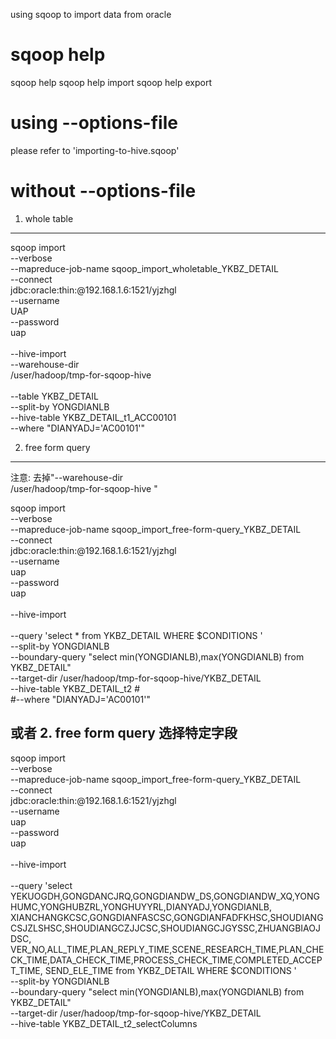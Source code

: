using sqoop to import data from oracle

sqoop help
============
sqoop help
sqoop help import
sqoop help export

using --options-file
====================
please refer to 'importing-to-hive.sqoop'

without --options-file
=====================

1. whole table
---------------

sqoop import \
--verbose   \
--mapreduce-job-name sqoop_import_wholetable_YKBZ_DETAIL    \
--connect   \
jdbc:oracle:thin:@192.168.1.6:1521/yjzhgl   \
--username  \
UAP \
--password  \
uap \
\
--hive-import   \
--warehouse-dir \
/user/hadoop/tmp-for-sqoop-hive \
\
--table YKBZ_DETAIL \
--split-by YONGDIANLB   \
--hive-table YKBZ_DETAIL_t1_ACC00101 \
--where "DIANYADJ='AC00101'"


2. free form query 
-------------------

注意: 去掉"--warehouse-dir \
      /user/hadoop/tmp-for-sqoop-hive \"

sqoop import \
--verbose   \
--mapreduce-job-name sqoop_import_free-form-query_YKBZ_DETAIL   \
--connect   \
jdbc:oracle:thin:@192.168.1.6:1521/yjzhgl   \
--username  \
uap \
--password  \
uap \
\
--hive-import   \
\
--query 'select * from YKBZ_DETAIL WHERE $CONDITIONS '  \
--split-by YONGDIANLB   \
--boundary-query "select min(YONGDIANLB),max(YONGDIANLB) from YKBZ_DETAIL"  \
--target-dir /user/hadoop/tmp-for-sqoop-hive/YKBZ_DETAIL    \
--hive-table YKBZ_DETAIL_t2 #\
#--where "DIANYADJ='AC00101'"

或者 2. free form query 选择特定字段
----------------

sqoop import \
--verbose   \
--mapreduce-job-name sqoop_import_free-form-query_YKBZ_DETAIL   \
--connect   \
jdbc:oracle:thin:@192.168.1.6:1521/yjzhgl   \
--username  \
uap \
--password  \
uap \
\
--hive-import   \
\
--query 'select YEKUOGDH,GONGDANCJRQ,GONGDIANDW_DS,GONGDIANDW_XQ,YONGHUMC,YONGHUBZRL,YONGHUYYRL,DIANYADJ,YONGDIANLB, 
 XIANCHANGKCSC,GONGDIANFASCSC,GONGDIANFADFKHSC,SHOUDIANGCSJZLSHSC,SHOUDIANGCZJJCSC,SHOUDIANGCJGYSSC,ZHUANGBIAOJDSC,
  VER_NO,ALL_TIME,PLAN_REPLY_TIME,SCENE_RESEARCH_TIME,PLAN_CHECK_TIME,DATA_CHECK_TIME,PROCESS_CHECK_TIME,COMPLETED_ACCEPT_TIME, SEND_ELE_TIME
  from YKBZ_DETAIL WHERE $CONDITIONS '  \
--split-by YONGDIANLB   \
--boundary-query "select min(YONGDIANLB),max(YONGDIANLB) from YKBZ_DETAIL"  \
--target-dir /user/hadoop/tmp-for-sqoop-hive/YKBZ_DETAIL    \
--hive-table YKBZ_DETAIL_t2_selectColumns



